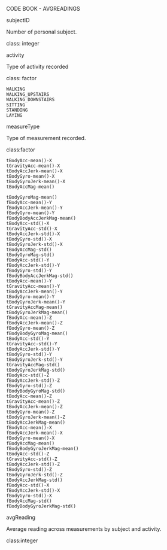 CODE BOOK - AVGREADINGS

subjectID

Number of personal subject.

class: integer

activity

Type of activity recorded

class: factor

	WALKING
	WALKING_UPSTAIRS
	WALKING_DOWNSTAIRS
	SITTING
	STANDING
	LAYING

measureType

Type of measurement recorded.

class:factor

	tBodyAcc-mean()-X
	tGravityAcc-mean()-X
	tBodyAccJerk-mean()-X
	tBodyGyro-mean()-X
	tBodyGyroJerk-mean()-X
	tBodyAccMag-mean()	
	tBodyGyroMag-mean()
	fBodyAcc-mean()-Y
	fBodyAccJerk-mean()-Y
	fBodyGyro-mean()-Y
	fBodyBodyAccJerkMag-mean()
	tBodyAcc-std()-X
	tGravityAcc-std()-X
	tBodyAccJerk-std()-X
	tBodyGyro-std()-X
	tBodyGyroJerk-std()-X
	tBodyAccMag-std()
	tBodyGyroMag-std()
	fBodyAcc-std()-Y
	fBodyAccJerk-std()-Y
	fBodyGyro-std()-Y
	fBodyBodyAccJerkMag-std()
	tBodyAcc-mean()-Y
	tGravityAcc-mean()-Y
	tBodyAccJerk-mean()-Y
	tBodyGyro-mean()-Y
	tBodyGyroJerk-mean()-Y
	tGravityAccMag-mean()
	tBodyGyroJerkMag-mean()
	fBodyAcc-mean()-Z
	fBodyAccJerk-mean()-Z
	fBodyGyro-mean()-Z
	fBodyBodyGyroMag-mean()
	tBodyAcc-std()-Y
	tGravityAcc-std()-Y
	tBodyAccJerk-std()-Y
	tBodyGyro-std()-Y
	tBodyGyroJerk-std()-Y
	tGravityAccMag-std()
	tBodyGyroJerkMag-std()
	fBodyAcc-std()-Z
	fBodyAccJerk-std()-Z
	fBodyGyro-std()-Z
	fBodyBodyGyroMag-std()
	tBodyAcc-mean()-Z
	tGravityAcc-mean()-Z
	tBodyAccJerk-mean()-Z
	tBodyGyro-mean()-Z
	tBodyGyroJerk-mean()-Z
	tBodyAccJerkMag-mean()
	fBodyAcc-mean()-X
	fBodyAccJerk-mean()-X
	fBodyGyro-mean()-X
	fBodyAccMag-mean()
	fBodyBodyGyroJerkMag-mean()
	tBodyAcc-std()-Z
	tGravityAcc-std()-Z
	tBodyAccJerk-std()-Z
	tBodyGyro-std()-Z
	tBodyGyroJerk-std()-Z
	tBodyAccJerkMag-std()
	fBodyAcc-std()-X
	fBodyAccJerk-std()-X
	fBodyGyro-std()-X
	fBodyAccMag-std()
	fBodyBodyGyroJerkMag-std()
	
avgReading

Average reading across measurements by subject and activity.

class:integer

